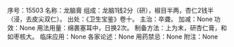 序号：15503
名称：龙脑膏
组成：龙脑1钱2分（研），椒目半两，杏仁2钱半（浸，去皮尖双仁）。
出处：《卫生宝鉴》卷十。
主治：卒聋。
加减：None
功效：None
用法用量：绵裹塞耳中，日换2次。
制备方法：上为末，研杏仁膏，和如枣核大。
临床应用：None
各家论述：None
用药禁忌：None
附注：None
